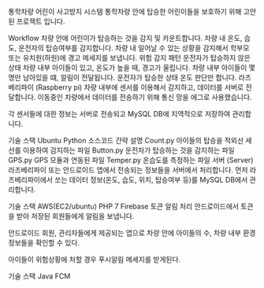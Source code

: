 통학차량 어린이 사고방지 시스템
통학차량 안에 탑승한 어린이들을 보호하기 위해 고안된 프로젝트 입니다.

Workflow
차량 안에 어린이가 탑승하는 것을 감지 및 카운트합니다.
차량 내 온도, 습도, 운전자의 탑승여부를 감지합니다.
차량 내 일어날 수 있는 상황을 감지해서 학부모 또는 유치원(하원)에 경고 메세지를 보냅니다.
위험 감지 패턴
운전자가 탑승하지 않은 상태
차량 내부 아이들이 있고, 온도가 높을 때, 경고가 울립니다.
차량 내부 아이들이 몇 명만 남아있을 떄, 알림이 전달됩니다.
운전자가 탑승한 상태
온도 판단만 합니다.
라즈베리파이 (Raspberry pi)
차량 내부에 센서를 이용해서 감지하고, 데이터를 서버로 전달합니다. 이동중인 차량에서 데이터를 전송하기 위해 통신 망을 에그로 사용했습니다.

각 센서들에 대한 정보는 서버로 전송되고 MySQL DB에 지역적으로 저장하여 관리합니다.

기술 스택
Ubuntu
Python
소스코드 간략 설명
Count.py
아이들의 탑승을 적외선 세선를 이용하여 감지하는 파일
Button.py
운전자가 탑승하는 것을 감지하는 파일
GPS.py
GPS 모듈과 연동된 파일
Temper.py
온습도를 측정하는 파일
서버 (Server)
라즈베리파이 또는 안드로이드 앱에서 전송되는 정보들을 서버에서 처리합니다. 먼저 라즈베리파이에서 쏘는 데이터 정보(온도, 습도, 위치, 탑승여부 등)를 MySQL DB에서 관리합니다.

기술 스택
AWS(EC2/ubuntu)
PHP 7
Firebase 토큰 알림 처리
안드로이드에서 토큰을 받아 저장된 회원들에게 알림을 보냅니다.

안드로이드
회원, 관리자들에게 제공되는 앱으로 차량 안에 아이들의 수, 차량 내부 환경정보들을 확인할 수 있다.

아이들이 위험상황에 처할 경우 푸시알림 메세지를 받게된다.

기술 스택
Java
FCM

